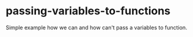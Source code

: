 # passing-variables-to-functions
Simple example how we can and how can't pass a variables to function.
